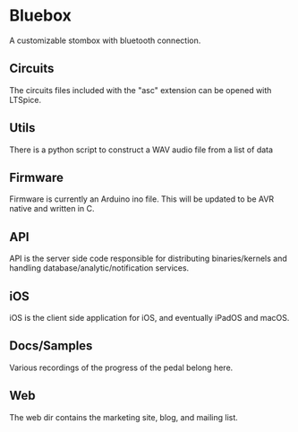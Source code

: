 # Bluebox
A customizable stombox with bluetooth connection.

## Circuits
The circuits files included with the "asc" extension can be opened with LTSpice.

## Utils
There is a python script to construct a WAV audio file from a list of data

## Firmware
Firmware is currently an Arduino ino file. This will be updated to be AVR native and written in C.

## API
API is the server side code responsible for distributing binaries/kernels and handling database/analytic/notification services.

## iOS
iOS is the client side application for iOS, and eventually iPadOS and macOS.

## Docs/Samples
Various recordings of the progress of the pedal belong here.

## Web
The web dir contains the marketing site, blog, and mailing list.
